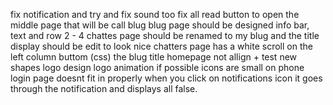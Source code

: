 <!-- Add drop shadow to navigation bar to see how it looks -->
fix notification and try and fix sound too
fix all read button to open the middle page that will be call blug
blug page should be designed 
info bar, text and row 2 - 4
chattes page should be renamed to my blug and the title display should be edit to look nice
chatters page has a white scroll on the left column buttom (css)
the blug title homepage not allign + test new shapes
logo design
logo animation if possible
icons are small on phone
login page doesnt fit in properly
when you click on notifications icon it goes through the notification and displays all false.